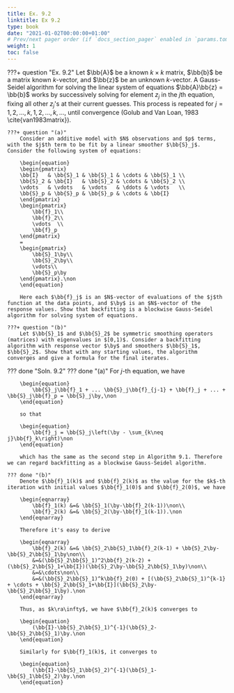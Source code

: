 ```yaml
---
title: Ex. 9.2
linktitle: Ex 9.2
type: book
date: "2021-01-02T00:00:00+01:00"
# Prev/next pager order (if `docs_section_pager` enabled in `params.toml`)
weight: 1
toc: false
---
```


???+ question "Ex. 9.2"
    Let $\bb{A}$ be a known $k \times k$ matrix, $\bb{b}$ be a matrix known $k$-vector, and $\bb{z}$ be an unknown $k$-vector. A Gauss-Seidel algorithm for solving the linear system of equations $\bb{A}\bb{z} = \bb{b}$ works by successively solving for element $z_j$ in the $j$th equation, fixing all other $z_j$'s at their current guesses. This process is repeated for $j=1,2,...,k,1,2,...,k,...,$ until convergence (Golub and Van Loan, 1983 \cite{van1983matrix}).
	
    ???+ question "(a)"
        Consider an additive model with $N$ observations and $p$ terms, with the $j$th term to be fit by a linear smoother $\bb{S}_j$. Consider the following system of equations:
 	    
        \begin{equation}
 		\begin{pmatrix}
		\bb{I}   & \bb{S}_1 & \bb{S}_1 & \cdots & \bb{S}_1 \\
		\bb{S}_2 & \bb{I}   & \bb{S}_2 & \cdots & \bb{S}_2 \\
		\vdots   & \vdots   & \vdots   & \ddots & \vdots   \\
		\bb{S}_p & \bb{S}_p & \bb{S}_p & \cdots & \bb{I} 
		\end{pmatrix}
		\begin{pmatrix}
			\bb{f}_1\\
			\bb{f}_2\\
			\vdots  \\
			\bb{f}_p
		\end{pmatrix}
		= 
		\begin{pmatrix}
			\bb{S}_1\by\\
			\bb{S}_2\by\\
			\vdots\\
			\bb{S}_p\by
		\end{pmatrix}.\non
 	    \end{equation}
 	    
        Here each $\bb{f}_j$ is an $N$-vector of evaluations of the $j$th function at the data points, and $\by$ is an $N$-vector of the response values. Show that backfitting is a blockwise Gauss-Seidel algorithm for solving system of equations.

    ???+ question "(b)"
 	    Let $\bb{S}_1$ and $\bb{S}_2$ be symmetric smoothing operators (matrices) with eigenvalues in $[0,1)$. Consider a backfitting algorithm with response vector $\by$ and smoothers $\bb{S}_1$, $\bb{S}_2$. Show that with any starting values, the algorithm converges and give a formula for the final iterates.

??? done "Soln. 9.2"
    ??? done "(a)"
        For $j$-th equation, we have 
        
        \begin{equation}
            \bb{S}_j\bb{f}_1 + ... \bb{S}_j\bb{f}_{j-1} + \bb{f}_j + ... + \bb{S}_j\bb{f}_p = \bb{S}_j\by,\non
        \end{equation}
        
        so that
        
        \begin{equation}
            \bb{f}_j = \bb{S}_j\left(\by - \sum_{k\neq j}\bb{f}_k\right)\non
        \end{equation}
        
        which has the same as the second step in Algorithm 9.1. Therefore we can regard backfitting as a blockwise Gauss-Seidel algorithm.
    
    ??? done "(b)"
        Denote $\bb{f}_1(k)$ and $\bb{f}_2(k)$ as the value for the $k$-th iteration with initial values $\bb{f}_1(0)$ and $\bb{f}_2(0)$, we have

        \begin{eqnarray}
            \bb{f}_1(k) &=& \bb{S}_1(\by-\bb{f}_2(k-1))\non\\
            \bb{f}_2(k) &=& \bb{S}_2(\by-\bb{f}_1(k-1)).\non
        \end{eqnarray}
        
        Therefore it's easy to derive 
        
        \begin{eqnarray}
            \bb{f}_2(k) &=& \bb{S}_2\bb{S}_1\bb{f}_2(k-1) + \bb{S}_2\by-\bb{S}_2\bb{S}_1\by\non\\
            &=&(\bb{S}_2\bb{S}_1)^2\bb{f}_2(k-2) + (\bb{S}_2\bb{S}_1+\bb{I})(\bb{S}_2\by-\bb{S}_2\bb{S}_1\by)\non\\
            &=&\cdots\non\\
            &=&(\bb{S}_2\bb{S}_1)^k\bb{f}_2(0) + [(\bb{S}_2\bb{S}_1)^{k-1} + \cdots + \bb{S}_2\bb{S}_1+\bb{I}](\bb{S}_2\by-\bb{S}_2\bb{S}_1\by).\non
        \end{eqnarray}
        
        Thus, as $k\ra\infty$, we have $\bb{f}_2(k)$ converges to
        
        \begin{equation}
            (\bb{I}-\bb{S}_2\bb{S}_1)^{-1}(\bb{S}_2-\bb{S}_2\bb{S}_1)\by.\non
        \end{equation}
        
        Similarly for $\bb{f}_1(k)$, it converges to 
        
        \begin{equation}
            (\bb{I}-\bb{S}_1\bb{S}_2)^{-1}(\bb{S}_1-\bb{S}_1\bb{S}_2)\by.\non
        \end{equation} 